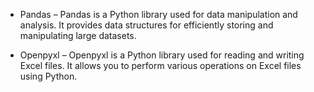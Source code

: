 - Pandas – Pandas is a Python library used for data manipulation and analysis. It provides data structures for efficiently storing and manipulating large datasets.

- Openpyxl – Openpyxl is a Python library used for reading and writing Excel files. It allows you to perform various operations on Excel files using Python.